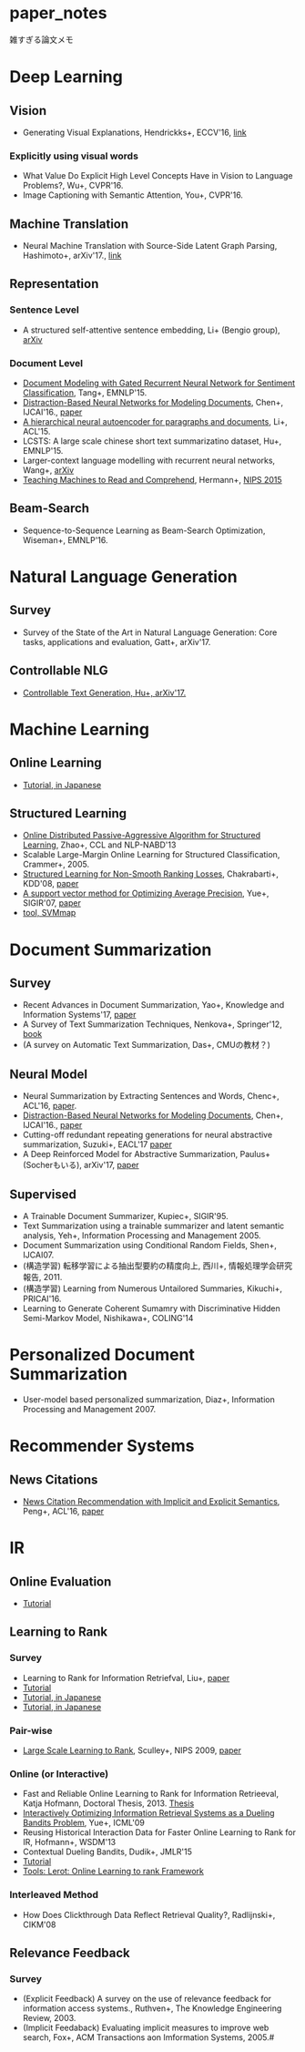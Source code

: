 # paper_notes
雑すぎる論文メモ

# Deep Learning
## Vision
- Generating Visual Explanations, Hendrickks+, ECCV'16, [link](https://www.semanticscholar.org/paper/Generating-Visual-Explanations-Hendricks-Akata/e32dcf5aa3c28e6fbf4da381e03f1bea73e4f1b0)
### Explicitly using visual words
- What Value Do Explicit High Level Concepts Have in Vision to Language Problems?, Wu+, CVPR'16.
- Image Captioning with Semantic Attention, You+, CVPR'16.

## Machine Translation
- Neural Machine Translation with Source-Side Latent Graph Parsing, Hashimoto+, arXiv'17., [link](https://arxiv.org/abs/1702.02265)

## Representation
### Sentence Level
- A structured self-attentive sentence embedding, Li+ (Bengio group), [arXiv](https://arxiv.org/pdf/1703.03130.pdf)

### Document Level
- [Document Modeling with Gated Recurrent Neural Network for Sentiment Classification](notes/document_modeling_gru.md), Tang+, EMNLP'15.
- [Distraction-Based Neural Networks for Modeling Documents](notes/distraction_based_summ.md), Chen+, IJCAI'16., [paper](https://www.ijcai.org/Proceedings/16/Papers/391.pdf)
- [A hierarchical neural autoencoder for paragraphs and documents](notes/a_hierarchical_neural_autoencoder_for_paragraphs_and_documents.md), Li+, ACL'15.
- LCSTS: A large scale chinese short text summarizatino dataset, Hu+, EMNLP'15.
- Larger-context language modelling with recurrent neural networks, Wang+, [arXiv](https://arxiv.org/abs/1511.03729)
- [Teaching Machines to Read and Comprehend](notes/teaching_machines_to_read_and_comprehend.md), Hermann+, [NIPS 2015](http://dl.acm.org/citation.cfm?id=2969428)

## Beam-Search
- Sequence-to-Sequence Learning as Beam-Search Optimization, Wiseman+, EMNLP'16.

# Natural Language Generation
## Survey
- Survey of the State of the Art in Natural Language Generation: Core tasks, applications and evaluation, Gatt+, arXiv'17.

## Controllable NLG
- [Controllable Text Generation, Hu+, arXiv'17.](notes/controllable_text_generation.md)

# Machine Learning
## Online Learning
- [Tutorial, in Japanese](http://www.r.dl.itc.u-tokyo.ac.jp/~nakagawa/SML1/online-L1.pdf)

## Structured Learning
- [Online Distributed Passive-Aggressive Algorithm for Structured Learning](notes/online_distributed_passive_aggressive_algorithm_for_structured_learning.md), Zhao+, CCL and NLP-NABD'13
- Scalable Large-Margin Online Learning for Structured Classification, Crammer+, 2005.
- [Structured Learning for Non-Smooth Ranking Losses](notes/structured_learning_for_non_smooth_ranking_losses.md), Chakrabarti+, KDD'08, [paper](http://mllab.csa.iisc.ernet.in/html/pubs/chiru_chakrabarti_KDD_08.pdf)
- [A support vector method for Optimizing Average Precision](notes/a_support_vector_method_for_optimizing_average_precision.md), Yue+, SIGIR'07, [paper](https://www.cs.cornell.edu/people/tj/publications/yue_etal_07a.pdf)
- [tool, SVMmap](http://projects.yisongyue.com/svmmap)

# Document Summarization
## Survey
- Recent Advances in Document Summarization, Yao+, Knowledge and Information Systems'17, [paper](http://www.icst.pku.edu.cn/lcwm/wanxj/files/summ_survey_draft.pdf)
- A Survey of Text Summarization Techniques, Nenkova+, Springer'12, [book](https://link.springer.com/chapter/10.1007%2F978-1-4614-3223-4_3)
- (A survey on Automatic Text Summarization, Das+, CMUの教材？) 

## Neural Model
- Neural Summarization by Extracting Sentences and Words, Chenc+, ACL'16, [paper](http://www.aclweb.org/anthology/P16-1046).
- [Distraction-Based Neural Networks for Modeling Documents](notes/disraction_based_summ.md), Chen+, IJCAI'16., [paper](https://www.ijcai.org/Proceedings/16/Papers/391.pdf)
- Cutting-off redundant repeating generations for neural abstractive summarization, Suzuki+, EACL'17 [paper](https://www.aclweb.org/anthology/E/E17/E17-2047.pdf)
- A Deep Reinforced Model for Abstractive Summarization, Paulus+(Socherもいる), arXiv'17, [paper](https://arxiv.org/pdf/1705.04304.pdf)

## Supervised
- A Trainable Document Summarizer, Kupiec+, SIGIR'95.
- Text Summarization using a trainable summarizer and latent semantic analysis, Yeh+, Information Processing and Management 2005.
- Document Summarization using Conditional Random Fields, Shen+, IJCAI07.
- (構造学習) 転移学習による抽出型要約の精度向上, 西川+, 情報処理学会研究報告, 2011.
- (構造学習) Learning from Numerous Untailored Summaries, Kikuchi+, PRICAI'16.
- Learning to Generate Coherent Sumamry with Discriminative Hidden Semi-Markov Model, Nishikawa+, COLING'14

# Personalized Document Summarization
- User-model based personalized summarization, Diaz+, Information Processing and Management 2007.

# Recommender Systems
## News Citations
- [News Citation Recommendation with Implicit and Explicit Semantics](notes/news_citation.md), Peng+, ACL'16, [paper](https://www.aclweb.org/anthology/P/P16/P16-1037.pdf)

# IR
## Online Evaluation
- [Tutorial](http://www.yisongyue.com/talks/sigir_tutorial_combined.pptx)
## Learning to Rank
### Survey
- Learning to Rank for Information Retriefval, Liu+, [paper](http://didawiki.di.unipi.it/lib/exe/fetch.php/magistraleinformatica/ir/ir13/1_-_learning_to_rank.pdf)
- [Tutorial](http://mklab.iti.gr/essir2015/wp-content/uploads/2015/03/ESSIR2015_Hofmann.pdf)
- [Tutorial, in Japanese](https://www.slideshare.net/sleepy_yoshi/dsirnlp1)
- [Tutorial, in Japanese](https://www.slideshare.net/tkng/confidence-weighted)

### Pair-wise 
- [Large Scale Learning to Rank](notes/large_scale_learning_to_rank.md), Sculley+, NIPS 2009, [paper](https://pdfs.semanticscholar.org/0571/3da3bd396fef9611761fab4d88a21671ca43.pdf)
### Online (or Interactive)
- Fast and Reliable Online Learning to Rank for Information Retrieeval, Katja Hofmann, Doctoral Thesis, 2013. [Thesis](https://khofm.files.wordpress.com/2013/04/thesis-katja-hofmann-online-learning.pdf)
- [Interactively Optimizing Information Retrieval Systems as a Dueling Bandits Problem](notes/interactively_optimizing_information_retrieval_systems_as_a_dueling_baqndits_problem.md), Yue+, ICML'09
- Reusing Historical Interaction Data for Faster Online Learning to Rank for IR, Hofmann+, WSDM'13
- Contextual Dueling Bandits, Dudik+, JMLR'15
- [Tutorial](http://www.anneschuth.nl/wp-content/uploads/2012/08/20140626-textkernel-anneschuth.pdf)
- [Tools: Lerot: Online Learning to rank Framework](http://ilps.science.uva.nl/resources/online-learning-framework/)

### Interleaved Method
- How Does Clickthrough Data Reflect Retrieval Quality?, Radlijnski+, CIKM'08

## Relevance Feedback
### Survey
- (Explicit Feedback) A survey on the use of relevance feedback for information access systems., Ruthven+, The Knowledge Engineering Review, 2003.
- (Implicit Feedaback) Evaluating implicit measures to improve web search, Fox+, ACM Transactions aon Imformation Systems, 2005.#
